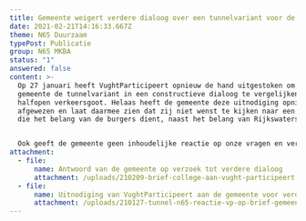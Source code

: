 ```yaml
---
title: Gemeente weigert verdere dialoog over een tunnelvariant voor de N65
date: 2021-02-21T14:16:33.667Z
theme: N65 Duurzaam
typePost: Publicatie
group: N65 MKBA
status: "1"
answered: false
content: >-
  Op 27 januari heeft VughtParticipeert opnieuw de hand uitgestoken om met de
  gemeente de tunnelvariant in een constructieve dialoog te vergelijken met de
  halfopen verkeersgoot. Helaas heeft de gemeente deze uitnodiging opnieuw
  afgewezen en laat daarmee zien dat zij niet wenst te kijken naar een variant
  die het belang van de burgers dient, naast het belang van Rijkswaterstaat.k


  Ook geeft de gemeente geen inhoudelijke reactie op onze vragen en verwijst naar enkele onvolkomenheden in de calculatie van de Lunettentunnel. In een contructieve dialoog hadden wij deze onvolkomenheden kunnen kwantificeren en vergelijken met de voordelen van de tunnelvariant wat betreft leefbaarheid en gezondheidswinst tegenover de calculatie van de gemeente waarin verzuimd is de kosten voor het aanpassen van het onderliggend wegennet en de kosten die gemaakt worden voor de N65 als onderdeel van project PHS (Programma Hoogfrequent Spoor) te betrekken.
attachment:
  - file:
      name: Antwoord van de gemeente op verzoek tot verdere dialoog
      attachment: /uploads/210209-brief-college-aan-vught-participeert.pdf
  - file:
      name: Uitnodiging van VughtParticipeert aan de gemeente voor verdere dialoog
      attachment: /uploads/210127-tunnel-n65-reactie-vp-op-brief-gemeente-dd-12-januari.vs10.pdf
---
```

